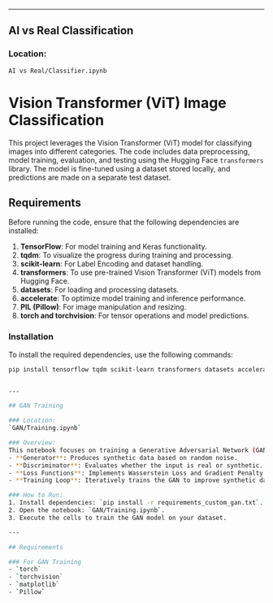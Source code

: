 
---

## AI vs Real Classification

### Location:
`AI vs Real/Classifier.ipynb`

# Vision Transformer (ViT) Image Classification

This project leverages the Vision Transformer (ViT) model for classifying images into different categories. The code includes data preprocessing, model training, evaluation, and testing using the Hugging Face `transformers` library. The model is fine-tuned using a dataset stored locally, and predictions are made on a separate test dataset.

## Requirements

Before running the code, ensure that the following dependencies are installed:

1. **TensorFlow**: For model training and Keras functionality.
2. **tqdm**: To visualize the progress during training and processing.
3. **scikit-learn**: For Label Encoding and dataset handling.
4. **transformers**: To use pre-trained Vision Transformer (ViT) models from Hugging Face.
5. **datasets**: For loading and processing datasets.
6. **accelerate**: To optimize model training and inference performance.
7. **PIL (Pillow)**: For image manipulation and resizing.
8. **torch and torchvision**: For tensor operations and model predictions.

### Installation

To install the required dependencies, use the following commands:

```bash
pip install tensorflow tqdm scikit-learn transformers datasets accelerate torch torchvision


---

## GAN Training

### Location:
`GAN/Training.ipynb`

### Overview:
This notebook focuses on training a Generative Adversarial Network (GAN):
- **Generator**: Produces synthetic data based on random noise.
- **Discriminator**: Evaluates whether the input is real or synthetic.
- **Loss Functions**: Implements Wasserstein Loss and Gradient Penalty for stable training.
- **Training Loop**: Iteratively trains the GAN to improve synthetic data quality.

### How to Run:
1. Install dependencies: `pip install -r requirements_custom_gan.txt`.
2. Open the notebook: `GAN/Training.ipynb`.
3. Execute the cells to train the GAN model on your dataset.

---

## Requirements

### For GAN Training
- `torch`
- `torchvision`
- `matplotlib`
- `Pillow`

